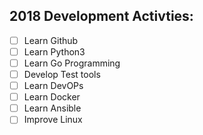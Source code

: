 ## 2018 Development Activties:
- [ ] Learn Github
- [ ] Learn Python3
- [ ] Learn Go Programming
- [ ] Develop Test tools
- [ ] Learn DevOPs
- [ ] Learn Docker
- [ ] Learn Ansible
- [ ] Improve Linux 
